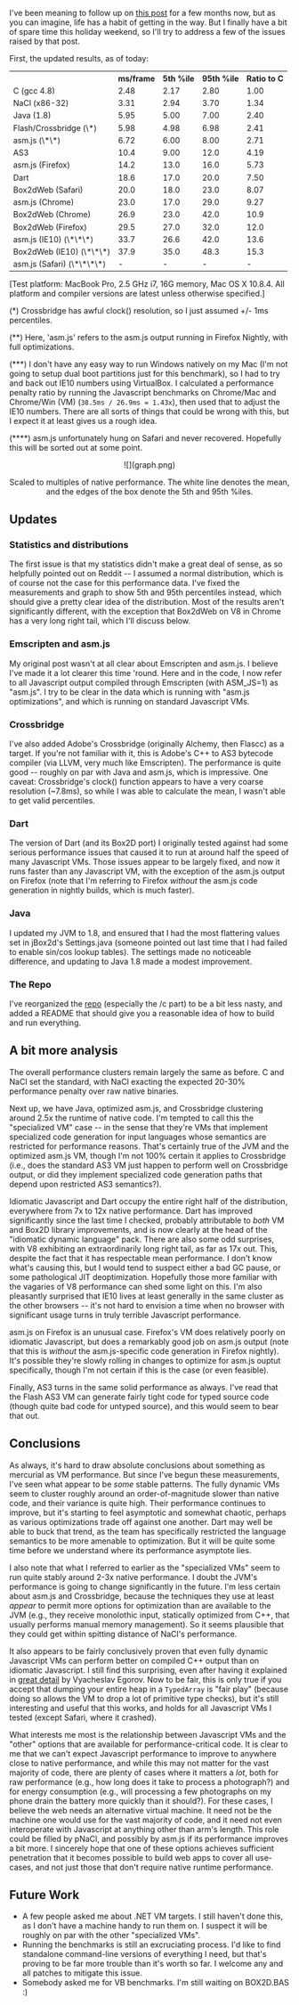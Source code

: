 I've been meaning to follow up on [this post][1] for a few months now, but as
you can imagine, life has a habit of getting in the way. But I finally have a
bit of spare time this holiday weekend, so I'll try to address a few of the
issues raised by that post.

First, the updated results, as of today:

<center>
  <table>
    <tr><th></th>                           <th>ms/frame</th><th>5th %ile</th><th>95th %ile</th><th>Ratio to C</th></tr>
    <tr><td>C (gcc 4.8)</td>                <td>2.48</td><td>2.17</td><td>2.80</td><td>1.00</td></tr>
    <tr><td>NaCl (x86-32)</td>              <td>3.31</td><td>2.94</td><td>3.70</td><td>1.34</td></tr>
    <tr><td>Java (1.8)</td>                 <td>5.95</td><td>5.00</td><td>7.00</td><td>2.40</td></tr>
    <tr><td>Flash/Crossbridge (\*)</td>     <td>5.98</td><td>4.98</td><td>6.98</td><td>2.41</td></tr>
    <tr><td>asm.js (\*\*)</td>              <td>6.72</td><td>6.00</td><td>8.00</td><td>2.71</td></tr>
    <tr><td>AS3</td>                        <td>10.4</td><td>9.00</td><td>12.0</td><td>4.19</td></tr>
    <tr><td>asm.js (Firefox)</td>           <td>14.2</td><td>13.0</td><td>16.0</td><td>5.73</td></tr>
    <tr><td>Dart</td>                       <td>18.6</td><td>17.0</td><td>20.0</td><td>7.50</td></tr>
    <tr><td>Box2dWeb (Safari)</td>          <td>20.0</td><td>18.0</td><td>23.0</td><td>8.07</td></tr>
    <tr><td>asm.js (Chrome)</td>            <td>23.0</td><td>17.0</td><td>29.0</td><td>9.27</td></tr>
    <tr><td>Box2dWeb (Chrome)</td>          <td>26.9</td><td>23.0</td><td>42.0</td><td>10.9</td></tr>
    <tr><td>Box2dWeb (Firefox)</td>         <td>29.5</td><td>27.0</td><td>32.0</td><td>12.0</td></tr>
    <tr><td>asm.js (IE10) (\*\*\*)</td>     <td>33.7</td><td>26.6</td><td>42.0</td><td>13.6</td></tr>
    <tr><td>Box2dWeb (IE10) (\*\*\*)</td>   <td>37.9</td><td>35.0</td><td>48.3</td><td>15.3</td></tr>
    <tr><td>asm.js (Safari) (\*\*\*\*)</td> <td>-</td><td>-</td><td>-</td><td>-</td></tr>
  </table>
</center>

[Test platform: MacBook Pro, 2.5 GHz i7, 16G memory, Mac OS X 10.8.4.
 All platform and compiler versions are latest unless otherwise specified.]

(*) Crossbridge has awful clock() resolution, so I just assumed +/- 1ms
percentiles.

(**) Here, 'asm.js' refers to the asm.js output running in Firefox Nightly,
with full optimizations.

(***) I don't have any easy way to run Windows natively on my Mac (I'm not
going to setup dual boot partitions just for this benchmark), so I had to try
and back out IE10 numbers using VirtualBox. I calculated a performance penalty
ratio by running the Javascript benchmarks on Chrome/Mac and Chrome/Win (VM)
(`38.5ms / 26.9ms = 1.43x`), then used that to adjust the IE10 numbers. There
are all sorts of things that could be wrong with this, but I expect it at
least gives us a rough idea.

(****) asm.js unfortunately hung on Safari and never recovered. Hopefully
this will be sorted out at some point.

<center>
  ![](graph.png)

  Scaled to multiples of native performance. The white line denotes the mean,
  and the edges of   the box denote the 5th and 95th %iles.
</center>

## Updates

### Statistics and distributions

The first issue is that my statistics didn't make a great deal of sense, as so
helpfully pointed out on Reddit -- I assumed a normal distribution, which is
of course not the case for this performance data. I've fixed the measurements
and graph to show 5th and 95th percentiles instead, which should give a pretty
clear idea of the distribution. Most of the results aren't significantly
different, with the exception that Box2dWeb on V8 in Chrome has a very long
right tail, which I'll discuss below.

### Emscripten and asm.js

My original post wasn't at all clear about Emscripten and asm.js. I believe
I've made it a lot clearer this time 'round. Here and in the code, I now refer
to all Javascript output compiled through Emscripten (with ASM_JS=1) as
"asm.js". I try to be clear in the data which is running with "asm.js
optimizations", and which is running on standard Javascript VMs.

### Crossbridge

I've also added Adobe's Crossbridge (originally Alchemy, then Flascc) as a
target. If you're not familiar with it, this is Adobe's C++ to AS3 bytecode
compiler (via LLVM, very much like Emscripten). The performance is quite good
-- roughly on par with Java and asm.js, which is impressive. One caveat:
Crossbridge's clock() function appears to have a very coarse resolution
(~7.8ms), so while I was able to calculate the mean, I wasn't able to get
valid percentiles.

### Dart

The version of Dart (and its Box2D port) I originally tested against had some
serious performance issues that caused it to run at around half the speed of
many Javascript VMs. Those issues appear to be largely fixed, and now it runs
faster than any Javascript VM, with the exception of the asm.js output on
Firefox (note that I'm referring to Firefox *without* the asm.js code
generation in nightly builds, which is much faster).

### Java

I updated my JVM to 1.8, and ensured that I had the most flattering values
set in jBox2d's Settings.java (someone pointed out last time that I had failed
to enable sin/cos lookup tables). The settings made no noticeable difference,
and updating to Java 1.8 made a modest improvement.

### The Repo

I've reorganized the [repo][2] (especially the /c part) to be a bit less nasty,
and added a README that should give you a reasonable idea of how to build and
run everything.


## A bit more analysis

The overall performance clusters remain largely the same as before. C and NaCl
set the standard, with NaCl exacting the expected 20-30% performance penalty
over raw native binaries.

Next up, we have Java, optimized asm.js, and Crossbridge clustering around
2.5x the runtime of native code. I'm tempted to call this the "specialized VM"
case -- in the sense that they're VMs that implement specialized code
generation for input languages whose semantics are restricted for performance
reasons. That's certainly true of the JVM and the optimized asm.js VM, though
I'm not 100% certain it applies to Crossbridge (i.e., does the standard AS3 VM
just happen to perform well on Crossbridge output, or did they implement
specialized code generation paths that depend upon restricted AS3 semantics?).

Idiomatic Javascript and Dart occupy the entire right half of the
distribution, everywhere from 7x to 12x native performance. Dart has improved
significantly since the last time I checked, probably attributable to *both*
VM and Box2D library improvements, and is now clearly at the head of the
"idiomatic dynamic language" pack. There are also some odd surprises, with V8
exhibiting an extraordinarily long right tail, as far as 17x out. This,
despite the fact that it has respectable mean performance. I don't know what's
causing this, but I would tend to suspect either a bad GC pause, or some
pathological JIT deoptimization. Hopefully those more familiar with the
vagaries of V8 performance can shed some light on this. I'm also pleasantly
surprised that IE10 lives at least generally in the same cluster as the other
browsers -- it's not hard to envision a time when no browser with significant
usage turns in truly terrible Javascript performance.

asm.js on Firefox is an unusual case. Firefox's VM does relatively poorly on
idiomatic Javascript, but does a remarkably good job on asm.js output (note
that this is *without* the asm.js-specific code generation in Firefox nightly).
It's possible they're slowly rolling in changes to optimize for asm.js ouptut
specifically, though I'm not certain if this is the case (or even feasible).

Finally, AS3 turns in the same solid performance as always. I've read that the
Flash AS3 VM can generate fairly tight code for typed source code (though quite
bad code for untyped source), and this would seem to bear that out.


## Conclusions

As always, it's hard to draw absolute conclusions about something as mercurial
as VM performance. But since I've begun these measurements, I've seen what
appear to be *some* stable patterns. The fully dynamic VMs seem to cluster
roughly around an order-of-magnitude slower than native code, and their
variance is quite high. Their performance continues to improve, but it's
starting to feel asymptotic and somewhat chaotic, perhaps as various
optimizations trade off against one another. Dart may well be able to buck
that trend, as the team has specifically restricted the language semantics to
be more amenable to optimization. But it will be quite some time before we
understand where its performance asymptote lies.

I also note that what I referred to earlier as the "specialized VMs" seem to
run quite stably around 2-3x native performance. I doubt the JVM's performance
is going to change significantly in the future. I'm less certain about asm.js
and Crossbridge, because the techniques they use at least *appear* to permit
more options for optimization than are available to the JVM (e.g., they
receive monolothic input, statically optimized from C++, that usually performs
manual memory management). So it seems plausible that they could get within
spitting distance of NaCl's performance.

It also appears to be fairly conclusively proven that even fully dynamic
Javascript VMs can perform better on compiled C++ output than on idiomatic
Javascript. I still find this surprising, even after having it explained in
[great detail][3] by Vyacheslav Egorov. Now to be fair, this is only true if
you accept that dumping your entire heap in a `TypedArray` is "fair play"
(because doing so allows the VM to drop a lot of primitive type checks), but
it's still interesting and useful that this works, and holds for all
Javascript VMs I tested (except Safari, where it crashed).

What interests me most is the relationship between Javascript VMs and the
"other" options that are available for performance-critical code. It is clear
to me that we can't expect Javascript performance to improve to anywhere close
to native performance, and while this may not matter for the vast majority of
code, there are plenty of cases where it matters a *lot*, both for raw
performance (e.g., how long does it take to process a photograph?) and for
energy consumption (e.g., will processing a few photographs on my phone drain
the battery more quickly than it should?). For these cases, I believe the web
needs an alternative virtual machine. It need not be the machine one would use
for the vast majority of code, and it need not even interoperate with
Javascript at anything other than arm's length. This role could be filled by
pNaCl, and possibly by asm.js if its performance improves a bit more. I
sincerely hope that one of these options achieves sufficient penetration that
it becomes possible to build web apps to cover all use-cases, and not just
those that don't require native runtime performance.


## Future Work

- A few people asked me about .NET VM targets. I still haven't done this, as I
don't have a machine handy to run them on. I suspect it will be roughly on par
with the other "specialized VMs".
- Running the benchmarks is still an excruciating process. I'd like to find
standalone command-line versions of everything I need, but that's proving to be
far more trouble than it's worth so far. I welcome any and all patches to
mitigate this issue.
- Somebody asked me for VB benchmarks. I'm still waiting on BOX2D.BAS :)


[1]: http://j15r.com/blog/2013/04/25/Box2d_Revisited
[2]: https://github.com/joelgwebber/bench2d
[3]: http://mrale.ph/blog/2011/11/05/the-trap-of-the-performance-sweet-spot.html
